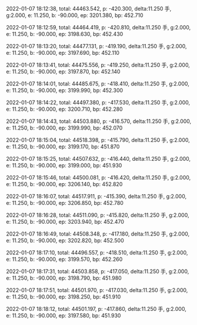 2022-01-07 18:12:38, total: 44463.542, p: -420.300, delta:11.250 手, g:2.000, e: 11.250, b: -90.000, ep: 3201.380, bp: 452.710

2022-01-07 18:12:59, total: 44464.419, p: -420.810, delta:11.250 手, g:2.000, e: 11.250, b: -90.000, ep: 3198.630, bp: 452.430

2022-01-07 18:13:20, total: 44477.131, p: -419.190, delta:11.250 手, g:2.000, e: 11.250, b: -90.000, ep: 3197.690, bp: 452.110

2022-01-07 18:13:41, total: 44475.556, p: -419.250, delta:11.250 手, g:2.000, e: 11.250, b: -90.000, ep: 3197.870, bp: 452.140

2022-01-07 18:14:01, total: 44485.675, p: -418.410, delta:11.250 手, g:2.000, e: 11.250, b: -90.000, ep: 3199.990, bp: 452.300

2022-01-07 18:14:22, total: 44497.380, p: -417.530, delta:11.250 手, g:2.000, e: 11.250, b: -90.000, ep: 3200.710, bp: 452.280

2022-01-07 18:14:43, total: 44503.880, p: -416.570, delta:11.250 手, g:2.000, e: 11.250, b: -90.000, ep: 3199.990, bp: 452.070

2022-01-07 18:15:04, total: 44518.398, p: -415.790, delta:11.250 手, g:2.000, e: 11.250, b: -90.000, ep: 3199.170, bp: 451.870

2022-01-07 18:15:25, total: 44507.632, p: -416.440, delta:11.250 手, g:2.000, e: 11.250, b: -90.000, ep: 3199.000, bp: 451.930

2022-01-07 18:15:46, total: 44500.081, p: -416.420, delta:11.250 手, g:2.000, e: 11.250, b: -90.000, ep: 3206.140, bp: 452.820

2022-01-07 18:16:07, total: 44517.911, p: -415.390, delta:11.250 手, g:2.000, e: 11.250, b: -90.000, ep: 3206.850, bp: 452.780

2022-01-07 18:16:28, total: 44511.090, p: -415.820, delta:11.250 手, g:2.000, e: 11.250, b: -90.000, ep: 3203.940, bp: 452.470

2022-01-07 18:16:49, total: 44508.348, p: -417.180, delta:11.250 手, g:2.000, e: 11.250, b: -90.000, ep: 3202.820, bp: 452.500

2022-01-07 18:17:10, total: 44496.557, p: -418.510, delta:11.250 手, g:2.000, e: 11.250, b: -90.000, ep: 3199.570, bp: 452.260

2022-01-07 18:17:31, total: 44503.858, p: -417.050, delta:11.250 手, g:2.000, e: 11.250, b: -90.000, ep: 3198.790, bp: 451.980

2022-01-07 18:17:51, total: 44501.970, p: -417.030, delta:11.250 手, g:2.000, e: 11.250, b: -90.000, ep: 3198.250, bp: 451.910

2022-01-07 18:18:12, total: 44501.197, p: -417.860, delta:11.250 手, g:2.000, e: 11.250, b: -90.000, ep: 3197.580, bp: 451.930